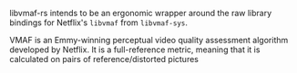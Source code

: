 libvmaf-rs intends to be an ergonomic wrapper around the raw library bindings for Netflix's `libvmaf` from `libvmaf-sys`.  

VMAF is an Emmy-winning perceptual video quality assessment algorithm developed by Netflix. It is a full-reference metric, meaning that it
is calculated on pairs of reference/distorted pictures
